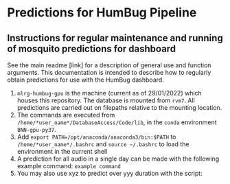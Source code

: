 # Predictions for HumBug Pipeline
## Instructions for regular maintenance and running of mosquito predictions for dashboard

See the main readme [link] for a description of general use and function arguments. This documentation is intended to describe how to regularly obtain predictions for use with the HumBug dashboard.

1. `mlrg-humbug-gpu` is the machine (current as of 29/01/2022) which houses this repository. The database is mounted from `rvm7`. All predictions are carried out on filepaths relative to the mounting location.
2. The commands are executed from `/home/*user_name*/DatabaseAccess/Code/lib`, in the `conda` environment `BNN-gpu-py37`.
3. Add `export PATH=/opt/anaconda/anaconda3/bin:$PATH` to `/home/*user_name*/.bashrc` and `source ~/.bashrc` to load the environment in the current shell
4. A prediction for all audio in a single day can be made with the following example command:
``` example command ```
5. You may also use xyz to predict over yyy duration with the script:
